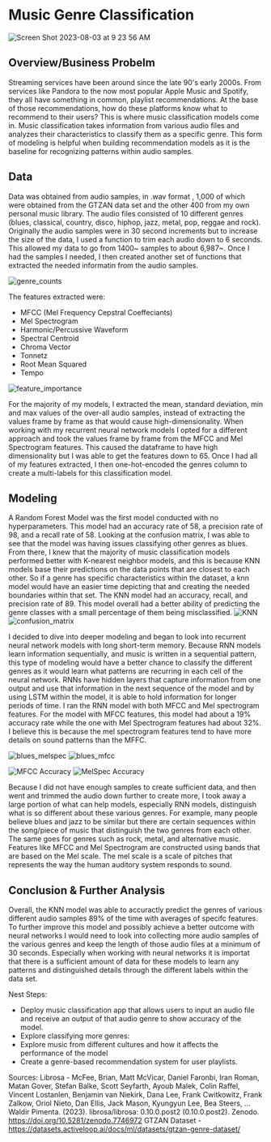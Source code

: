 # Music Genre Classification
![Screen Shot 2023-08-03 at 9 23 56 AM](https://github.com/Kellyajara/Music_Classification/assets/127794801/e94a1442-7195-4f27-a268-d2bf879140f4)

## Overview/Business Probelm
Streaming services have been around since the late 90's early 2000s. From services like Pandora to the now most popular Apple Music and Spotify, they all have something in common, playlist recommendations. At the base of those recommendations, how do these platforms know what to recommend to their users? This is where music classification models come in. Music classification takes information from various audio files and analyzes their characteristics to classify them as a specific genre. This form of modeling is helpful when building recommendation models as it is the baseline for recognizing patterns within audio samples. 


## Data
Data was obtained from audio samples, in .wav format , 1,000 of which were obtained from the GTZAN data set and the other 400 from my own personal music library. The audio files consisted of 10 different genres (blues, classical, country, disco, hiphop, jazz, metal, pop, reggae and rock). Originally the audio samples were in 30 second increments but to increase the size of the data, I used a function to trim each audio down to 6 seconds. This allowed my data to go from 1400~ samples to about 6,987~. Once I had the samples I needed, I then created another set of functions that extracted the needed informatin from the audio samples. 

![genre_counts](https://github.com/Kellyajara/Music_Classification/assets/127794801/40d4d68f-e890-446e-a0c8-11446def9b6f)

The features extracted were: 
  * MFCC (Mel Frequency Cepstral Coeffeciants)
  * Mel Spectrogram
  * Harmonic/Percussive Waveform
  * Spectral Centroid
  * Chroma Vector
  * Tonnetz
  * Root Mean Squared
  * Tempo

![feature_importance](https://github.com/Kellyajara/Music_Classification/assets/127794801/6d9d28f1-0ac8-43c1-80a3-76f9fceab62f)


For the majority of my models, I extracted the mean, standard deviation, min and max values of the over-all audio samples, instead of extracting the values frame by frame as that would cause high-dimensionality. When working with my recurrent neural network models I opted for a different approach and took the values frame by frame from the MFCC and Mel Spectrogram features. This caused the dataframe to have high dimensionality but I was able to get the features down to 65. Once I had all of my features extracted, I then one-hot-encoded the genres column to create a multi-labels for this classification model.

## Modeling
  A Random Forest Model was the first model conducted with no hyperparameters. This model had an accuracy rate of 58, a precision rate of 98, and a recall rate of 58. Looking at the confusion matrix, I was able to see that the model was having issues classifying other genres as blues. From there, I knew that the majority of music classification models performed better with K-nearest neighbor models, and this is because KNN models base their predictions on the data points that are closest to each other. So if a genre has specific characteristics within the dataset, a knn model would have an easier time depicting that and creating the needed boundaries within that set. The KNN model had an accuracy, recall, and precision rate of 89. This model overall had a better ability of predicting the genre classes with a small percentage of them being misclassified. 
![KNN](https://github.com/Kellyajara/Music_Classification/assets/127794801/cd06db8d-383d-4c21-bcc8-30b9d894caab)
![confusion_matrix](https://github.com/Kellyajara/Music_Classification/assets/127794801/faa0270c-43c2-46bb-99df-a6542b466395)
  
  I decided to dive into deeper modeling and began to look into recurrent neural network models with long short-term memory. Because RNN models learn information sequentially, and music is written in a sequential pattern, this type of modeling would have a better chance to classify the different genres as it would learn what patterns are recurring in each cell of the neural network. RNNs have hidden layers that capture information from one output and use that information in the next sequence of the model and by using LSTM within the model, it is able to hold information for longer periods of time. I ran the RNN model with both MFCC and Mel spectrogram features. For the model with MFCC features, this model had about a 19% accuracy rate while the one with Mel Spectrogram features had about 32%. I believe this is because the mel spectrogram features tend to have more details on sound patterns than the MFFC.   

![blues_melspec](https://github.com/Kellyajara/Music_Classification/assets/127794801/924d6aca-0fa4-4124-9175-42fc6bdac929) ![blues_mfcc](https://github.com/Kellyajara/Music_Classification/assets/127794801/9f18e7e0-c614-439e-91cf-d2452358ec96)

![MFCC Accuracy](https://github.com/Kellyajara/Music_Classification/assets/127794801/04198fb5-19e8-4ff7-8eb5-3b7f38c21c00)
![MelSpec Accuracy](https://github.com/Kellyajara/Music_Classification/assets/127794801/732d315f-560a-4127-b723-e0bae582cb38)

  Because I did not have enough samples to create sufficient data, and then went and trimmed the audio down further to create more, I took away a large portion of what can help models, especially RNN models, distinguish what is so different about these various genres. For example, many people believe blues and jazz to be similar but there are certain sequences within the song/piece of music that distinguish the two genres from each other. The same goes for genres such as rock, metal, and alternative music. Features like MFCC and Mel Spectrogram are constructed using bands that are based on the Mel scale. The mel scale is a scale of pitches that represents the way the human auditory system responds to sound. 

## Conclusion & Further Analysis
Overall, the KNN model was able to accuractly predict the genres of various different audio samples 89% of the time with averages of specifc features. To further improve this model and possibly achieve a better outcome with neural networks I would need to look into collecting more audio samples of the various genres and keep the length of those audio files at a minimum of 30 seconds. Especially when working with neural networks it is importat that there is a sufficient amount of data for these models to learn any patterns and distinguished details through the different labels within the data set. 

Nest Steps:
  * Deploy music classification app that allows users to input an audio file and receive an output of that audio genre to show accuracy of the model.
  * Explore classifying more genres:
  * Explore music from different cultures and how it affects the performance of the model
  * Create a genre-based recommendation system for user playlists. 


Sources: 
Librosa - McFee, Brian, Matt McVicar, Daniel Faronbi, Iran Roman, Matan Gover, Stefan Balke, Scott Seyfarth, Ayoub Malek, Colin Raffel, Vincent Lostanlen, Benjamin van Niekirk, Dana Lee, Frank Cwitkowitz, Frank Zalkow, Oriol Nieto, Dan Ellis, Jack Mason, Kyungyun Lee, Bea Steers, … Waldir Pimenta. (2023). librosa/librosa: 0.10.0.post2 (0.10.0.post2). Zenodo. https://doi.org/10.5281/zenodo.7746972
GTZAN Dataset - https://datasets.activeloop.ai/docs/ml/datasets/gtzan-genre-dataset/

